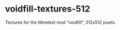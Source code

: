 voidfill-textures-512
=====================

Textures for the Minetest mod "voidfill", 512x512 pixels.
